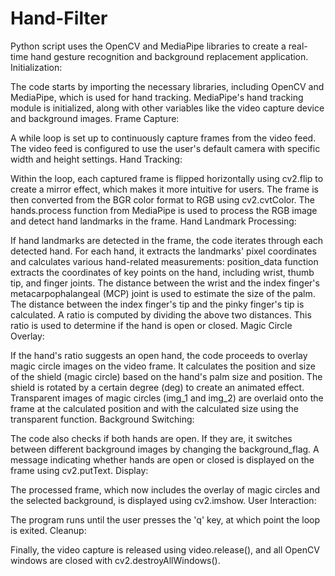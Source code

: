 # Hand-Filter
Python script uses the OpenCV and MediaPipe libraries to create a real-time hand gesture recognition and background replacement application.
Initialization:

The code starts by importing the necessary libraries, including OpenCV and MediaPipe, which is used for hand tracking.
MediaPipe's hand tracking module is initialized, along with other variables like the video capture device and background images.
Frame Capture:

A while loop is set up to continuously capture frames from the video feed. The video feed is configured to use the user's default camera with specific width and height settings.
Hand Tracking:

Within the loop, each captured frame is flipped horizontally using cv2.flip to create a mirror effect, which makes it more intuitive for users.
The frame is then converted from the BGR color format to RGB using cv2.cvtColor.
The hands.process function from MediaPipe is used to process the RGB image and detect hand landmarks in the frame.
Hand Landmark Processing:

If hand landmarks are detected in the frame, the code iterates through each detected hand.
For each hand, it extracts the landmarks' pixel coordinates and calculates various hand-related measurements:
position_data function extracts the coordinates of key points on the hand, including wrist, thumb tip, and finger joints.
The distance between the wrist and the index finger's metacarpophalangeal (MCP) joint is used to estimate the size of the palm.
The distance between the index finger's tip and the pinky finger's tip is calculated.
A ratio is computed by dividing the above two distances. This ratio is used to determine if the hand is open or closed.
Magic Circle Overlay:

If the hand's ratio suggests an open hand, the code proceeds to overlay magic circle images on the video frame.
It calculates the position and size of the shield (magic circle) based on the hand's palm size and position.
The shield is rotated by a certain degree (deg) to create an animated effect.
Transparent images of magic circles (img_1 and img_2) are overlaid onto the frame at the calculated position and with the calculated size using the transparent function.
Background Switching:

The code also checks if both hands are open. If they are, it switches between different background images by changing the background_flag.
A message indicating whether hands are open or closed is displayed on the frame using cv2.putText.
Display:

The processed frame, which now includes the overlay of magic circles and the selected background, is displayed using cv2.imshow.
User Interaction:

The program runs until the user presses the 'q' key, at which point the loop is exited.
Cleanup:

Finally, the video capture is released using video.release(), and all OpenCV windows are closed with cv2.destroyAllWindows().
